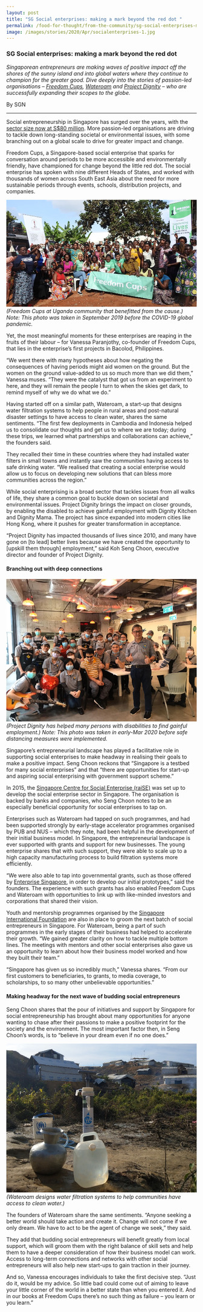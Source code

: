 ```yaml
---
layout: post
title: "SG Social enterprises: making a mark beyond the red dot "
permalink: /food-for-thought/from-the-community/sg-social-enterprises-making-a-mark-beyond-the-red-dot
image: /images/stories/2020/Apr/socialenterprises-1.jpg
---
```


### SG Social enterprises: making a mark beyond the red dot 

_Singaporean entrepreneurs are making waves of positive impact off the shores of the sunny island and into global waters where they continue to champion for the greater good. Dive deeply into the stories of passion-led organisations – [Freedom Cups](https://www.freedomcups.org/), [Wateroam](https://www.wateroam.com/) and [Project Dignity](https://projectdignity.sg/) – who are successfully expanding their scopes to the globe._ 

By SGN

<hr>

Social entrepreneurship in Singapore has surged over the years, with the [sector size now at S$80 million](https://www.raise.sg/ar2018.html/#home). More passion-led organisations are driving to tackle down long-standing societal or environmental issues, with some branching out on a global scale to drive for greater impact and change. 

Freedom Cups, a Singapore-based social enterprise that sparks for conversation around periods to be more accessible and environmentally friendly, have championed for change beyond the little red dot. The social enterprise has spoken with nine different Heads of States, and worked with thousands of women across South East Asia about the need for more sustainable periods through events, schools, distribution projects, and companies. 

![Image](/images/stories/2020/Apr/socialenterprises-1.jpg)
_(Freedom Cups at Uganda community that benefitted from the cause.) Note: This photo was taken in September 2019 before the COVID-19 global pandemic._  

Yet, the most meaningful moments for these enterprises are reaping in the fruits of their labour – for Vanessa Paranjothy, co-founder of Freedom Cups, that lies in the enterprise’s first projects in Bacolod, Philippines. 

“We went there with many hypotheses about how negating the consequences of having periods might aid women on the ground. But the women on the ground value-added to us so much more than we did them,” Vanessa muses. “They were the catalyst that got us from an experiment to here, and they will remain the people I turn to when the skies get dark, to remind myself of why we do what we do.”

Having started off on a similar path, Wateroam, a start-up that designs water filtration systems to help people in rural areas and post-natural disaster settings to have access to clean water, shares the same sentiments. “The first few deployments in Cambodia and Indonesia helped us to consolidate our thoughts and get us to where we are today; during these trips, we learned what partnerships and collaborations can achieve,” the founders said. 

They recalled their time in these countries where they had installed water filters in small towns and instantly saw the communities having access to safe drinking water. “We realised that creating a social enterprise would allow us to focus on developing new solutions that can bless more communities across the region.” 

While social enterprising is a broad sector that tackles issues from all walks of life, they share a common goal to buckle down on societal and environmental issues. Project Dignity brings the impact on closer grounds, by enabling the disabled to achieve gainful employment with Dignity Kitchen and Dignity Mama. The project has since expanded into modern cities like Hong Kong, where it pushes for greater transformation in acceptance. 

“Project Dignity has impacted thousands of lives since 2010, and many have gone on [to lead] better lives because we have created the opportunity to [upskill them through] employment,” said Koh Seng Choon, executive director and founder of Project Dignity. 

#### Branching out with deep connections

![Image](/images/stories/2020/Apr/socialenterprises-2.jpg)
_(Project Dignity has helped many persons with disabilities to find gainful employment.)
Note: This photo was taken in early-Mar 2020 before safe distancing measures were implemented._

Singapore’s entrepreneurial landscape has played a facilitative role in supporting social enterprises to make headway in realising their goals to make a positive impact. Seng Choon reckons that “Singapore is a testbed for many social enterprises” and that “there are opportunities for start-up and aspiring social enterprising with government support scheme.”

In 2015, the [Singapore Centre for Social Enterprise (raiSE)](https://www.raise.sg/) was set up to develop the social enterprise sector in Singapore. The organisation is backed by banks and companies, who Seng Choon notes to be an especially beneficial opportunity for social enterprises to tap on. 

Enterprises such as Wateroam had tapped on such programmes, and had been supported strongly by early-stage accelerator programmes organised by PUB and NUS – which they note, had been helpful in the development of their initial business model. In Singapore, the entrepreneurial landscape is ever supported with grants and support for new businesses. The young enterprise shares that with such support, they were able to scale up to a high capacity manufacturing process to build filtration systems more efficiently.

“We were also able to tap into governmental grants, such as those offered by [Enterprise Singapore](https://www.enterprisesg.gov.sg/financial-assistance/grants), in order to develop our initial prototypes,” said the founders. The experience with such grants has also enabled Freedom Cups and Wateroam with opportunities to link up with like-minded investors and corporations that shared their vision. 

Youth and mentorship programmes organised by the [Singapore International Foundation](https://www.sif.org.sg/home) are also in place to groom the next batch of social entrepreneurs in Singapore. For Wateroam, being a part of such programmes in the early stages of their business had helped to accelerate their growth. “We gained greater clarity on how to tackle multiple bottom lines. The meetings with mentors and other social enterprises also gave us an opportunity to learn about how their business model worked and how they built their team.”

“Singapore has given us so incredibly much,” Vanessa shares. “From our first customers to beneficiaries, to grants, to media coverage, to scholarships, to so many other unbelievable opportunities.”

#### Making headway for the next wave of budding social entrepreneurs

Seng Choon shares that the pour of initiatives and support by Singapore for social entrepreneurship has brought about many opportunities for anyone wanting to chase after their passions to make a positive footprint for the society and the environment. The most important factor then, in Seng Choon’s words, is to “believe in your dream even if no one does.”

![Image](/images/stories/2020/Apr/socialenterprises-3.jpg)
_(Wateroam designs water filtration systems to help communities have access to clean water.)_

The founders of Wateroam share the same sentiments. “Anyone seeking a better world should take action and create it. Change will not come if we only dream. We have to act to be the agent of change we seek,” they said. 

They add that budding social entrepreneurs will benefit greatly from local support, which will groom them with the right balance of skill sets and help them to have a deeper consideration of how their business model can work. Access to long-term connections and networks with other social entrepreneurs will also help new start-ups to gain traction in their journey. 

And so, Vanessa encourages individuals to take the first decisive step. “Just do it, would be my advice. So little bad could come out of aiming to leave your little corner of the world in a better state than when you entered it. And in our books at Freedom Cups there’s no such thing as failure – you learn or you learn.”
